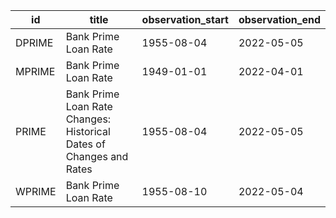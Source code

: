 | id     | title                                                               | observation_start   | observation_end   |
|--------|---------------------------------------------------------------------|---------------------|-------------------|
| DPRIME | Bank Prime Loan Rate                                                | 1955-08-04          | 2022-05-05        |
| MPRIME | Bank Prime Loan Rate                                                | 1949-01-01          | 2022-04-01        |
| PRIME  | Bank Prime Loan Rate Changes: Historical Dates of Changes and Rates | 1955-08-04          | 2022-05-05        |
| WPRIME | Bank Prime Loan Rate                                                | 1955-08-10          | 2022-05-04        |